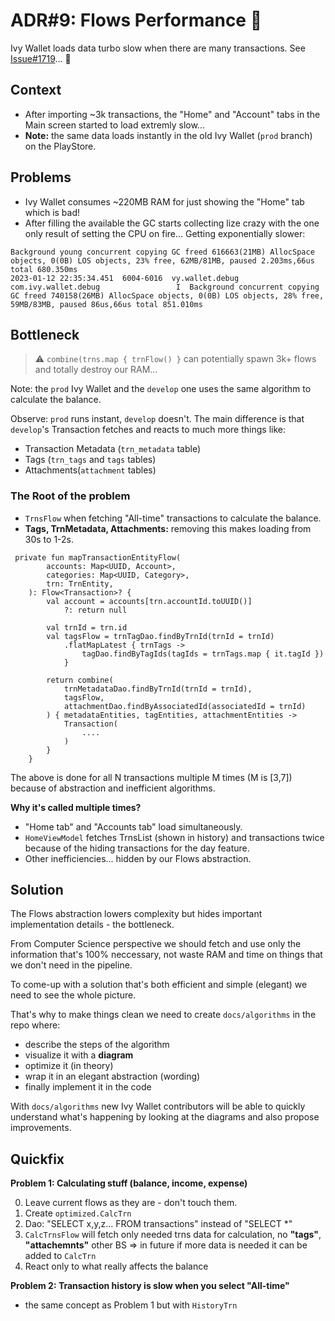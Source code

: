 # ADR#9: Flows Performance 👀

Ivy Wallet loads data turbo slow when there are many transactions. See [Issue#1719](https://github.com/Ivy-Apps/ivy-wallet/issues/1719)... 🐢

## Context

- After importing ~3k transactions, the "Home" and "Account" tabs in the Main screen started to load extremly slow...
- **Note:** the same data loads instantly in the old Ivy Wallet (`prod` branch) on the PlayStore.

## Problems

- Ivy Wallet consumes ~220MB RAM for just showing the "Home" tab which is bad!
- After filling the available the GC starts collecting lize crazy with the one only result of setting the CPU on fire... Getting exponentially slower:
```
Background young concurrent copying GC freed 616663(21MB) AllocSpace objects, 0(0B) LOS objects, 23% free, 62MB/81MB, paused 2.203ms,66us total 680.350ms
2023-01-12 22:35:34.451  6004-6016  vy.wallet.debug         com.ivy.wallet.debug                 I  Background concurrent copying GC freed 740158(26MB) AllocSpace objects, 0(0B) LOS objects, 28% free, 59MB/83MB, paused 86us,66us total 851.010ms
```

## Bottleneck

> :warning: `combine(trns.map { trnFlow() }` can potentially spawn 3k+ flows and totally destroy our RAM...

Note: the `prod` Ivy Wallet and the `develop` one uses the same algorithm to calculate the balance.

Observe: `prod` runs instant, `develop` doesn't. The main difference is that `develop`'s Transaction fetches and reacts to much more things like:
- Transaction Metadata (`trn_metadata` table)
- Tags (`trn_tags` and `tags` tables)
- Attachments(`attachment` tables)

### The Root of the problem
- `TrnsFlow` when fetching "All-time" transactions to calculate the balance.
- **Tags, TrnMetadata, Attachments:** removing this makes loading from 30s to 1-2s.
```
 private fun mapTransactionEntityFlow(
        accounts: Map<UUID, Account>,
        categories: Map<UUID, Category>,
        trn: TrnEntity,
    ): Flow<Transaction>? {
        val account = accounts[trn.accountId.toUUID()]
            ?: return null

        val trnId = trn.id
        val tagsFlow = trnTagDao.findByTrnId(trnId = trnId)
            .flatMapLatest { trnTags ->
                tagDao.findByTagIds(tagIds = trnTags.map { it.tagId })
            }

        return combine(
            trnMetadataDao.findByTrnId(trnId = trnId),
            tagsFlow,
            attachmentDao.findByAssociatedId(associatedId = trnId)
        ) { metadataEntities, tagEntities, attachmentEntities ->
            Transaction(
                ....
            )
        }
    }
```

The above is done for all N transactions multiple M times (M is [3,7]) because of abstraction and inefficient algorithms.

**Why it's called multiple times?**
- "Home tab" and "Accounts tab" load simultaneously.
- `HomeViewModel` fetches TrnsList (shown in history) and transactions twice because of the hiding transactions for the day feature.
- Other inefficiencies... hidden by our Flows abstraction.

## Solution

The Flows abstraction lowers complexity but hides important implementation details - the bottleneck.

From Computer Science perspective we should fetch and use only the information that's 100% neccessary, not waste RAM and time on things that we don't need in the pipeline.

To come-up with a solution that's both efficient and simple (elegant) we need to see the whole picture. 

That's why to make things clean we need to create `docs/algorithms` in the repo where:
- describe the steps of the algorithm
- visualize it with a **diagram**
- optimize it (in theory)
- wrap it in an elegant abstraction (wording)
- finally implement it in the code

With `docs/algorithms` new Ivy Wallet contributors will be able to quickly understand what's happening by looking at the diagrams and also propose improvements.


## Quickfix 

**Problem 1: Calculating stuff (balance, income, expense)**

0. Leave current flows as they are - don't touch them.
1. Create `optimized.CalcTrn`
2. Dao: "SELECT x,y,z... FROM transactions" instead of "SELECT *"
3. `CalcTrnsFlow` will fetch only needed trns data for calculation, no **"tags"**, **"attachemnts"** other BS => in future if more data is needed it can be added to `CalcTrn`
4. React only to what really affects the balance

**Problem 2: Transaction history is slow when you select "All-time"**
- the same concept as Problem 1 but with `HistoryTrn`